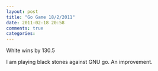 ```yaml
---
layout: post
title: "Go Game 18/2/2011"
date: 2011-02-18 20:58
comments: true
categories: 
---
```


White wins by 130.5


I am playing black stones against GNU go. An improvement.

